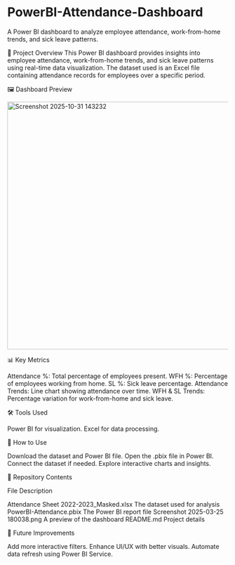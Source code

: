# PowerBI-Attendance-Dashboard
A Power BI dashboard to analyze employee attendance, work-from-home trends, and sick leave patterns.

📌 Project Overview
This Power BI dashboard provides insights into employee attendance, work-from-home trends, and sick leave patterns using real-time data visualization. The dataset used is an Excel file containing attendance records for employees over a specific period.

🖼 Dashboard Preview

<img width="997" height="564" alt="Screenshot 2025-10-31 143232" src="https://github.com/user-attachments/assets/d6485803-048d-4bb5-aad1-39bbfec5ee25" />


📊 Key Metrics

Attendance %: Total percentage of employees present.
WFH %: Percentage of employees working from home.
SL %: Sick leave percentage.
Attendance Trends: Line chart showing attendance over time.
WFH & SL Trends: Percentage variation for work-from-home and sick leave.

🛠 Tools Used

Power BI for visualization.
Excel for data processing.

🚀 How to Use

Download the dataset and Power BI file.
Open the .pbix file in Power BI.
Connect the dataset if needed.
Explore interactive charts and insights.

🔗 Repository Contents

File	Description

Attendance Sheet 2022-2023_Masked.xlsx	The dataset used for analysis
PowerBI-Attendance.pbix	The Power BI report file
Screenshot 2025-03-25 180038.png	A preview of the dashboard
README.md	Project details

📌 Future Improvements

Add more interactive filters.
Enhance UI/UX with better visuals.
Automate data refresh using Power BI Service.
